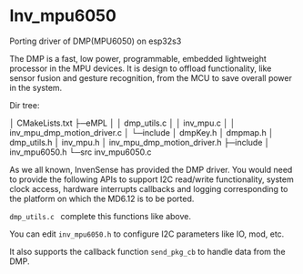 # Inv_mpu6050
 Porting driver of DMP(MPU6050) on esp32s3

The DMP is a fast, low power, programmable, embedded lightweight processor in the MPU devices. It is  design to offload functionality, like sensor fusion and gesture recognition, from the MCU to save overall  power in the system. 

Dir tree:

│  CMakeLists.txt
├─eMPL
│  │  dmp_utils.c
│  │  inv_mpu.c
│  │  inv_mpu_dmp_motion_driver.c
│  └─include
│          dmpKey.h
│          dmpmap.h
│          dmp_utils.h
│          inv_mpu.h
│          inv_mpu_dmp_motion_driver.h
├─include
│      inv_mpu6050.h
└─src
        inv_mpu6050.c

As we all known, InvenSense has provided the DMP driver. You would need to provide the following APIs to support I2C read/write functionality, system clock access, hardware interrupts callbacks and logging corresponding to the platform on which the MD6.12 is to be ported. 

`dmp_utils.c ` complete this functions like above. 

You can edit `inv_mpu6050.h` to configure I2C parameters like IO, mod, etc.

It also supports the callback function `send_pkg_cb` to handle data from the DMP.
